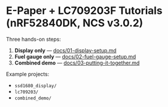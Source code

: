 # E-Paper + LC709203F Tutorials (nRF52840DK, NCS v3.0.2)

Three hands-on steps:
1. **Display only** — [docs/01-display-setup.md](docs/01-display-setup.md)
2. **Fuel gauge only** — [docs/02-fuel-gauge-setup.md](docs/02-fuel-gauge-setup.md)
3. **Combined demo** — [docs/03-putting-it-together.md](docs/03-putting-it-together.md)

Example projects:
- `ssd1680_display/`
- `lc709203/`
- `combined_demo/`
